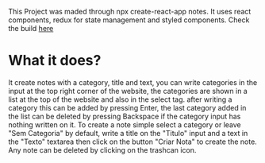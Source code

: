 
This Project was maded through npx create-react-app notes.
It uses react components, redux for state management and styled components.
Check the build [here](https://notes-simple-project.netlify.app/)

What it does?
=============
It create notes with a category, title and text, you can write categories in the input at the top right corner of the website, the categories are shown in a list at the top of the website and also in the select tag. after writing a category this can be added by pressing Enter, the last category added in the list can be deleted by pressing Backspace if the category input has nothing written on it. To create a note simple select a category or leave "Sem Categoria" by default, write a title on the "Titulo" input and a text in the "Texto" textarea then click on the button "Criar Nota" to create the note. Any note can be deleted by clicking on the trashcan icon. 